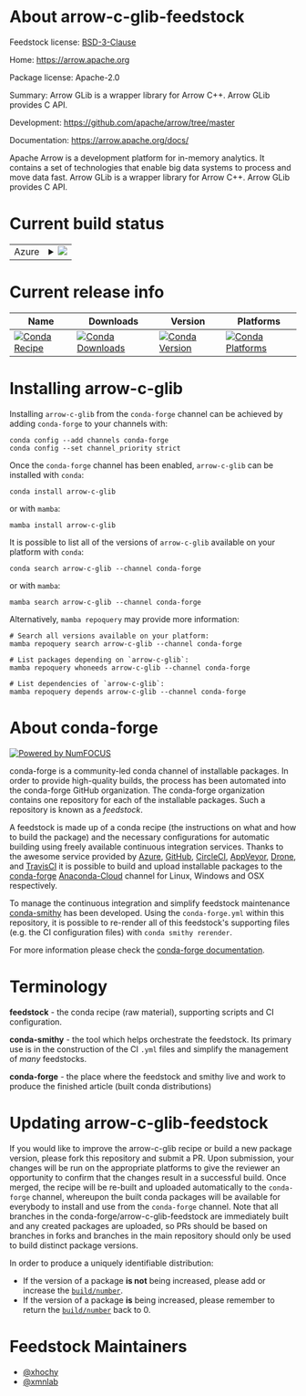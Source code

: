 About arrow-c-glib-feedstock
============================

Feedstock license: [BSD-3-Clause](https://github.com/conda-forge/arrow-c-glib-feedstock/blob/main/LICENSE.txt)

Home: https://arrow.apache.org

Package license: Apache-2.0

Summary: Arrow GLib is a wrapper library for Arrow C++. Arrow GLib provides C API.

Development: https://github.com/apache/arrow/tree/master

Documentation: https://arrow.apache.org/docs/

Apache Arrow is a development platform for in-memory analytics.
It contains a set of technologies that enable big data systems
to process and move data fast. Arrow GLib is a wrapper library for Arrow C++.
Arrow GLib provides C API.


Current build status
====================


<table>
    
  <tr>
    <td>Azure</td>
    <td>
      <details>
        <summary>
          <a href="https://dev.azure.com/conda-forge/feedstock-builds/_build/latest?definitionId=16570&branchName=main">
            <img src="https://dev.azure.com/conda-forge/feedstock-builds/_apis/build/status/arrow-c-glib-feedstock?branchName=main">
          </a>
        </summary>
        <table>
          <thead><tr><th>Variant</th><th>Status</th></tr></thead>
          <tbody><tr>
              <td>linux_64</td>
              <td>
                <a href="https://dev.azure.com/conda-forge/feedstock-builds/_build/latest?definitionId=16570&branchName=main">
                  <img src="https://dev.azure.com/conda-forge/feedstock-builds/_apis/build/status/arrow-c-glib-feedstock?branchName=main&jobName=linux&configuration=linux%20linux_64_" alt="variant">
                </a>
              </td>
            </tr><tr>
              <td>osx_64</td>
              <td>
                <a href="https://dev.azure.com/conda-forge/feedstock-builds/_build/latest?definitionId=16570&branchName=main">
                  <img src="https://dev.azure.com/conda-forge/feedstock-builds/_apis/build/status/arrow-c-glib-feedstock?branchName=main&jobName=osx&configuration=osx%20osx_64_" alt="variant">
                </a>
              </td>
            </tr>
          </tbody>
        </table>
      </details>
    </td>
  </tr>
</table>

Current release info
====================

| Name | Downloads | Version | Platforms |
| --- | --- | --- | --- |
| [![Conda Recipe](https://img.shields.io/badge/recipe-arrow--c--glib-green.svg)](https://anaconda.org/conda-forge/arrow-c-glib) | [![Conda Downloads](https://img.shields.io/conda/dn/conda-forge/arrow-c-glib.svg)](https://anaconda.org/conda-forge/arrow-c-glib) | [![Conda Version](https://img.shields.io/conda/vn/conda-forge/arrow-c-glib.svg)](https://anaconda.org/conda-forge/arrow-c-glib) | [![Conda Platforms](https://img.shields.io/conda/pn/conda-forge/arrow-c-glib.svg)](https://anaconda.org/conda-forge/arrow-c-glib) |

Installing arrow-c-glib
=======================

Installing `arrow-c-glib` from the `conda-forge` channel can be achieved by adding `conda-forge` to your channels with:

```
conda config --add channels conda-forge
conda config --set channel_priority strict
```

Once the `conda-forge` channel has been enabled, `arrow-c-glib` can be installed with `conda`:

```
conda install arrow-c-glib
```

or with `mamba`:

```
mamba install arrow-c-glib
```

It is possible to list all of the versions of `arrow-c-glib` available on your platform with `conda`:

```
conda search arrow-c-glib --channel conda-forge
```

or with `mamba`:

```
mamba search arrow-c-glib --channel conda-forge
```

Alternatively, `mamba repoquery` may provide more information:

```
# Search all versions available on your platform:
mamba repoquery search arrow-c-glib --channel conda-forge

# List packages depending on `arrow-c-glib`:
mamba repoquery whoneeds arrow-c-glib --channel conda-forge

# List dependencies of `arrow-c-glib`:
mamba repoquery depends arrow-c-glib --channel conda-forge
```


About conda-forge
=================

[![Powered by
NumFOCUS](https://img.shields.io/badge/powered%20by-NumFOCUS-orange.svg?style=flat&colorA=E1523D&colorB=007D8A)](https://numfocus.org)

conda-forge is a community-led conda channel of installable packages.
In order to provide high-quality builds, the process has been automated into the
conda-forge GitHub organization. The conda-forge organization contains one repository
for each of the installable packages. Such a repository is known as a *feedstock*.

A feedstock is made up of a conda recipe (the instructions on what and how to build
the package) and the necessary configurations for automatic building using freely
available continuous integration services. Thanks to the awesome service provided by
[Azure](https://azure.microsoft.com/en-us/services/devops/), [GitHub](https://github.com/),
[CircleCI](https://circleci.com/), [AppVeyor](https://www.appveyor.com/),
[Drone](https://cloud.drone.io/welcome), and [TravisCI](https://travis-ci.com/)
it is possible to build and upload installable packages to the
[conda-forge](https://anaconda.org/conda-forge) [Anaconda-Cloud](https://anaconda.org/)
channel for Linux, Windows and OSX respectively.

To manage the continuous integration and simplify feedstock maintenance
[conda-smithy](https://github.com/conda-forge/conda-smithy) has been developed.
Using the ``conda-forge.yml`` within this repository, it is possible to re-render all of
this feedstock's supporting files (e.g. the CI configuration files) with ``conda smithy rerender``.

For more information please check the [conda-forge documentation](https://conda-forge.org/docs/).

Terminology
===========

**feedstock** - the conda recipe (raw material), supporting scripts and CI configuration.

**conda-smithy** - the tool which helps orchestrate the feedstock.
                   Its primary use is in the construction of the CI ``.yml`` files
                   and simplify the management of *many* feedstocks.

**conda-forge** - the place where the feedstock and smithy live and work to
                  produce the finished article (built conda distributions)


Updating arrow-c-glib-feedstock
===============================

If you would like to improve the arrow-c-glib recipe or build a new
package version, please fork this repository and submit a PR. Upon submission,
your changes will be run on the appropriate platforms to give the reviewer an
opportunity to confirm that the changes result in a successful build. Once
merged, the recipe will be re-built and uploaded automatically to the
`conda-forge` channel, whereupon the built conda packages will be available for
everybody to install and use from the `conda-forge` channel.
Note that all branches in the conda-forge/arrow-c-glib-feedstock are
immediately built and any created packages are uploaded, so PRs should be based
on branches in forks and branches in the main repository should only be used to
build distinct package versions.

In order to produce a uniquely identifiable distribution:
 * If the version of a package **is not** being increased, please add or increase
   the [``build/number``](https://docs.conda.io/projects/conda-build/en/latest/resources/define-metadata.html#build-number-and-string).
 * If the version of a package **is** being increased, please remember to return
   the [``build/number``](https://docs.conda.io/projects/conda-build/en/latest/resources/define-metadata.html#build-number-and-string)
   back to 0.

Feedstock Maintainers
=====================

* [@xhochy](https://github.com/xhochy/)
* [@xmnlab](https://github.com/xmnlab/)


<!-- dummy commit to enable rerendering -->

